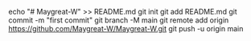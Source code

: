 echo "# Maygreat-W" >> README.md
git init
git add README.md
git commit -m "first commit"
git branch -M main
git remote add origin https://github.com/Maygreat-W/Maygreat-W.git
git push -u origin main
